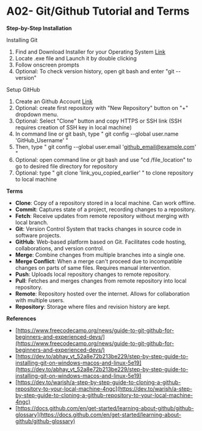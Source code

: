 # A02- Git/Github Tutorial and Terms
**Step-by-Step Installation**

 Installing Git
 1. Find and Download Installer for your Operating System [Link](https://git-scm.com/downloads)
 2. Locate .exe file and Launch it by double clicking
 3. Follow onscreen prompts
 4. Optional: To check version history, open git bash and enter "git --version"

Setup GitHub
1. Create an Github Account [Link](https://github.com/signup?user_email=)
2. Optional: create first repository with "New Repository" button on "+" dropdown menu.
3. Optional: Select "Clone" button and copy HTTPS or SSH link (SSH requires creation of SSH key in local machine)
4. In command line or git bash, type " git config --global user.name 'GitHub_Username' "
5. Then, type " git config --global user.email 'github_email@example.com' "
6. Optional: open command line or git bash and use "cd /file_location" to go to desired file directory for repository
7. Optional: type " git clone 'link_you_copied_earlier' " to clone repository to local machine

**Terms**

- **Clone**: Copy of a repository stored in a local machine. Can work offline.
- **Commit**: Captures state of a project, recording changes to a repository. 
- **Fetch**: Receive updates from remote repository without merging with local branch.
- **Git**: Version Control System that tracks changes in source code in software projects.
- **GitHub**: Web-based platform based on Git. Facilitates code hosting, collaborations, and version control.
- **Merge**: Combine changes from multiple branches into a single one.
- **Merge Conflict**: When a merge can't proceed due to incompatible changes on parts of same files. Requires manual intervention.
- **Push**: Uploads local repository changes to remote repository.
- **Pull**: Fetches and merges changes from remote repository into local repository.
- **Remote**: Repository hosted over the internet. Allows for collaboration with multiple users.
- **Repository**: Storage where files and revision history are kept.

**References**
- [https://www.freecodecamp.org/news/guide-to-git-github-for-beginners-and-experienced-devs/](https://www.freecodecamp.org/news/guide-to-git-github-for-beginners-and-experienced-devs/)
- [https://dev.to/abhay_yt_52a8e72b213be229/step-by-step-guide-to-installing-git-on-windows-macos-and-linux-5e19](https://dev.to/abhay_yt_52a8e72b213be229/step-by-step-guide-to-installing-git-on-windows-macos-and-linux-5e19)
- [https://dev.to/warish/a-step-by-step-guide-to-cloning-a-github-repository-to-your-local-machine-4ngc](https://dev.to/warish/a-step-by-step-guide-to-cloning-a-github-repository-to-your-local-machine-4ngc)
- [https://docs.github.com/en/get-started/learning-about-github/github-glossary](https://docs.github.com/en/get-started/learning-about-github/github-glossary)
